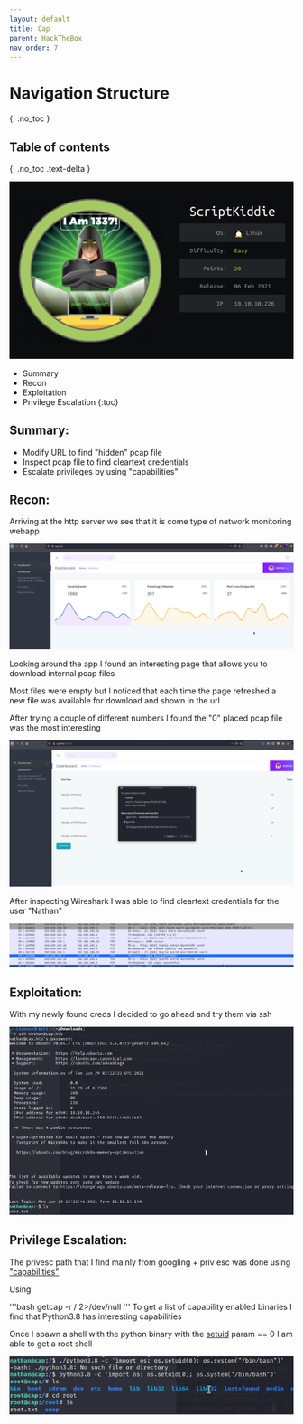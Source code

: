 ```yaml
---
layout: default
title: Cap
parent: HackTheBox
nav_order: 7
---
```

# Navigation Structure
{: .no_toc }

## Table of contents
{: .no_toc .text-delta }

![](pictures/logo-sk.png)

- Summary
- Recon
- Exploitation
- Privilege Escalation
{:toc}

## [](#header-2)Summary:

- Modify URL to find "hidden" pcap file
- Inspect pcap file to find cleartext credentials
- Escalate privileges by using "capabilities"


## [](#header-2)Recon:

Arriving at the http server we see that it is come type of network monitoring webapp

![](pictures/home-cap.png)



Looking around the app I found an interesting page that allows you to download internal pcap files


Most files were empty but I noticed that each time the page refreshed a new file was available for download and shown in the url


After trying a couple of different numbers I found the "0" placed pcap file was the most interesting

![](pictures/0-cap.png)


After inspecting Wireshark I was able to find cleartext credentials for the user "Nathan"

![](pictures/pcap-cap.png)


## [](#header-2)Exploitation:


With my newly found creds I decided to go ahead and try them via ssh


![](pictures/ssh-cap.png)


## [](#header-2)Privilege Escalation:


The privesc path that I find mainly from googling <machine name> + priv esc was done using ["capabilities"](https://www.hackingarticles.in/linux-privilege-escalation-using-capabilities/)

Using 

'''bash
getcap -r / 2>/dev/null
'''
To get a list of capability enabled binaries I find that Python3.8 has interesting capabilities

Once I spawn a shell with the python binary with the [setuid](https://www.geeksforgeeks.org/python-os-getuid-and-os-setuid-method/) param == 0 I am able to get a root shell


![](pictures/root-cap.png)




